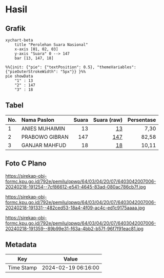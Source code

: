 # Hasil

## Grafik

```mermaid
xychart-beta
    title "Perolehan Suara Nasional"
    x-axis [01, 02, 03]
    y-axis "Suara" 0 --> 147
    bar [13, 147, 18]
```

```mermaid
%%{init: {"pie": {"textPosition": 0.5}, "themeVariables": {"pieOuterStrokeWidth": "5px"}} }%%
pie showData
    "1" : 13
    "2" : 147
    "3" : 18
```

## Tabel

| No. | Nama Paslon    | Suara | Suara (raw) | Persentase |
|:--- |:-------------- | -----:| -----------:| ----------:|
| 1   | ANIES MUHAIMIN | 13    | [13][p-1]   | 7,30       |
| 2   | PRABOWO GIBRAN | 147   | [147][p-2]  | 82,58      |
| 3   | GANJAR MAHFUD  | 18    | [18][p-3]   | 10,11      |


[p-1]: https://github.com/gigit-pemilu/pemilu-2024/blob/main/pilpres/hitung-suara/sub/64-kalimantan-timur/sub/03-berau/sub/04-segah/sub/2007-gunung-sari/sub/006-tps/sub/paslon-1.txt
[p-2]: https://github.com/gigit-pemilu/pemilu-2024/blob/main/pilpres/hitung-suara/sub/64-kalimantan-timur/sub/03-berau/sub/04-segah/sub/2007-gunung-sari/sub/006-tps/sub/paslon-2.txt
[p-3]: https://github.com/gigit-pemilu/pemilu-2024/blob/main/pilpres/hitung-suara/sub/64-kalimantan-timur/sub/03-berau/sub/04-segah/sub/2007-gunung-sari/sub/006-tps/sub/paslon-3.txt

## Foto C Plano

https://sirekap-obj-formc.kpu.go.id/792e/pemilu/ppwp/64/03/04/20/07/6403042007006-20240218-191254--7cf86612-e541-4645-83ad-080ac786cb7f.jpg

https://sirekap-obj-formc.kpu.go.id/792e/pemilu/ppwp/64/03/04/20/07/6403042007006-20240218-191331--482ced53-18a4-4f09-ac4c-ed1c9175aaaa.jpg

https://sirekap-obj-formc.kpu.go.id/792e/pemilu/ppwp/64/03/04/20/07/6403042007006-20240218-191359--89b99e31-f63a-4bb2-b57f-96f7f91eac81.jpg


## Metadata

| Key        | Value               |
| ---------- | ------------------- |
| Time Stamp | 2024-02-19 06:16:00 |



